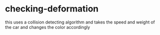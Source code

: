 # checking-deformation
this uses a collision detecting algorithm and takes the speed and weight of the car and changes the color accordingly

